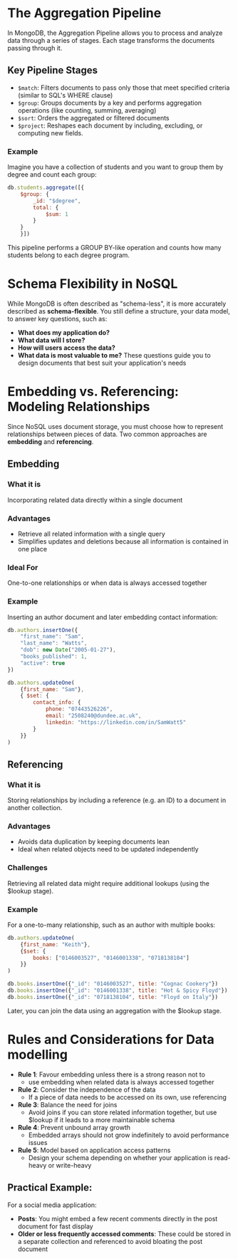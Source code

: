 # The Aggregation Pipeline
In MongoDB, the Aggregation Pipeline allows you to process and analyze data through a series of stages. Each stage transforms the documents passing through it.
## Key Pipeline Stages
- `$match`: Filters documents to pass only those that meet specified criteria (similar to SQL's WHERE clause)
- `$group`: Groups documents by a key and performs aggregation operations (like counting, summing, averaging)
- `$sort`: Orders the aggregated or filtered documents
- `$project`: Reshapes each document by including, excluding, or computing new fields.
### Example
Imagine you have a collection of students and you want to group them by degree and count each group:
```js
db.students.aggregate([{
	$group: {
		_id: "$degree",
		total: { 
			$sum: 1
		}
	}
	}])
```
This pipeline performs a GROUP BY-like operation and counts how many students belong to each degree program.

# Schema Flexibility in NoSQL
While MongoDB is often described as "schema-less", it is more accurately described as **schema-flexible**. You still define a structure, your data model, to answer key questions, such as:
- **What does my application do?**
- **What data will I store?**
- **How will users access the data?**
- **What data is most valuable to me?**
These questions guide you to design documents that best suit your application's needs

# Embedding vs. Referencing: Modeling Relationships
Since NoSQL uses document storage, you must choose how to represent relationships between pieces of data. Two common approaches are **embedding** and **referencing**.
## Embedding
### What it is
Incorporating related data directly within a single document
### Advantages
- Retrieve all related information with a single query
- Simplifies updates and deletions because all information is contained in one place
### Ideal For
One-to-one relationships or when data is always accessed together
### Example
Inserting an author document and later embedding contact information:
```js
db.authors.insertOne({
	"first_name": "Sam",
	"last_name": "Watts",
	"dob": new Date("2005-01-27"),
	"books_published": 1,
	"active": true
})

db.authors.updateOne(
	{first_name: "Sam"},
	{ $set: {
		contact_info: {
			phone: "07443526226",
			email: "2508240@dundee.ac.uk",
			linkedin: "https://linkedin.com/in/SamWatt5"
		}	
	}}
)
```
## Referencing
### What it is
Storing relationships by including a reference (e.g. an ID) to a document in another collection.
### Advantages
- Avoids data duplication by keeping documents lean
- Ideal when related objects need to be updated independently
### Challenges
Retrieving all related data might require additional lookups (using the $lookup stage).
### Example
For a one-to-many relationship, such as an author with multiple books:
```js
db.authors.updateOne(
	{first_name: "Keith"},
	{$set: {
		books: ["0146003527", "0146001338", "0718138104"]
	}}
)

db.books.insertOne({"_id": "0146003527", title: "Cognac Cookery"})
db.books.insertOne({"_id": "0146001338", title: "Hot & Spicy Floyd"})
db.books.insertOne({"_id": "0718138104", title: "Floyd on Italy"})
```
Later, you can join the data using an aggregation with the $lookup stage.
# Rules and Considerations for Data modelling
- **Rule 1**: Favour embedding unless there is a strong reason not to
	- use embedding when related data is always accessed together
- **Rule 2**: Consider the independence of the data
	- If a piece of data needs to be accessed on its own, use referencing
- **Rule 3**: Balance the need for joins
	- Avoid joins if you can store related information together, but use $lookup if it leads to a more maintainable schema
- **Rule 4**: Prevent unbound array growth
	- Embedded arrays should not grow indefinitely to avoid performance issues
- **Rule 5**: Model based on application access patterns
	- Design your schema depending on whether your application is read-heavy or write-heavy
## Practical Example:
For a social media application:
- **Posts**: You might embed a few recent comments directly in the post document for fast display
- **Older or less frequently accessed comments**: These could be stored in a separate collection and referenced to avoid bloating the post document
